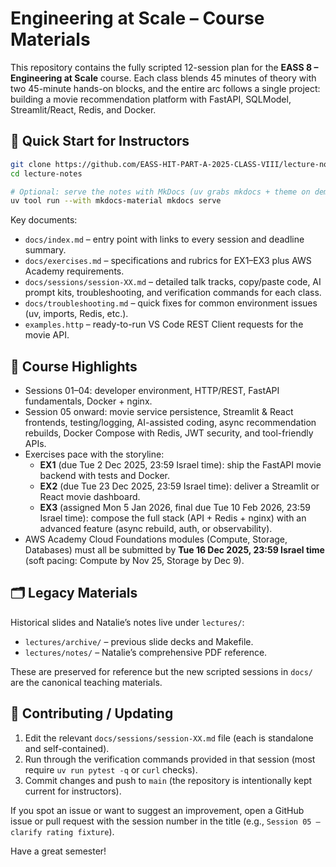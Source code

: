 # Engineering at Scale – Course Materials

This repository contains the fully scripted 12-session plan for the **EASS 8 – Engineering at Scale** course.  Each class blends 45 minutes of theory with two 45-minute hands-on blocks, and the entire arc follows a single project: building a movie recommendation platform with FastAPI, SQLModel, Streamlit/React, Redis, and Docker.

## 🚀 Quick Start for Instructors

```bash
git clone https://github.com/EASS-HIT-PART-A-2025-CLASS-VIII/lecture-notes.git
cd lecture-notes

# Optional: serve the notes with MkDocs (uv grabs mkdocs + theme on demand)
uv tool run --with mkdocs-material mkdocs serve
```

Key documents:

- `docs/index.md` – entry point with links to every session and deadline summary.
- `docs/exercises.md` – specifications and rubrics for EX1–EX3 plus AWS Academy requirements.
- `docs/sessions/session-XX.md` – detailed talk tracks, copy/paste code, AI prompt kits, troubleshooting, and verification commands for each class.
- `docs/troubleshooting.md` – quick fixes for common environment issues (uv, imports, Redis, etc.).
- `examples.http` – ready-to-run VS Code REST Client requests for the movie API.

## 🧠 Course Highlights

- Sessions 01–04: developer environment, HTTP/REST, FastAPI fundamentals, Docker + nginx.
- Session 05 onward: movie service persistence, Streamlit & React frontends, testing/logging, AI-assisted coding, async recommendation rebuilds, Docker Compose with Redis, JWT security, and tool-friendly APIs.
- Exercises pace with the storyline:
  - **EX1** (due Tue 2 Dec 2025, 23:59 Israel time): ship the FastAPI movie backend with tests and Docker.
  - **EX2** (due Tue 23 Dec 2025, 23:59 Israel time): deliver a Streamlit or React movie dashboard.
  - **EX3** (assigned Mon 5 Jan 2026, final due Tue 10 Feb 2026, 23:59 Israel time): compose the full stack (API + Redis + nginx) with an advanced feature (async rebuild, auth, or observability).
- AWS Academy Cloud Foundations modules (Compute, Storage, Databases) must all be submitted by **Tue 16 Dec 2025, 23:59 Israel time** (soft pacing: Compute by Nov 25, Storage by Dec 9).

## 🗂️ Legacy Materials

Historical slides and Natalie’s notes live under `lectures/`:

- `lectures/archive/` – previous slide decks and Makefile.
- `lectures/notes/` – Natalie’s comprehensive PDF reference.

These are preserved for reference but the new scripted sessions in `docs/` are the canonical teaching materials.

## 🤝 Contributing / Updating

1. Edit the relevant `docs/sessions/session-XX.md` file (each is standalone and self-contained).
2. Run through the verification commands provided in that session (most require `uv run pytest -q` or `curl` checks).
3. Commit changes and push to `main` (the repository is intentionally kept current for instructors).

If you spot an issue or want to suggest an improvement, open a GitHub issue or pull request with the session number in the title (e.g., `Session 05 – clarify rating fixture`).

Have a great semester!
